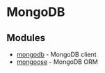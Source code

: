 # MongoDB

## Modules

* [mongodb](https://github.com/mongodb/node-mongodb-native) - MongoDB client
* [mongoose](https://github.com/Automattic/mongoose) - MongoDB ORM
